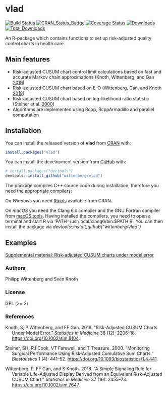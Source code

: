 
<!--  -->

<!-- README.md is generated from README.Rmd. Please edit that file -->

# vlad

[![Build
Status](https://travis-ci.org/wittenberg/vlad.svg)](https://travis-ci.org/wittenberg/vlad)
[![CRAN\_Status\_Badge](http://www.r-pkg.org/badges/version/vlad)](http://cran.r-project.org/package=vlad)
[![Coverage
Status](https://codecov.io/gh/wittenberg/vlad/graph/badge.svg)](https://codecov.io/github/wittenberg/vlad?branch=master)
[![Downloads](https://cranlogs.r-pkg.org/badges/vlad)](https://CRAN.R-project.org/package=vlad)
[![Total
Downloads](https://cranlogs.r-pkg.org/badges/grand-total/vlad?color=orange)](https://CRAN.R-project.org/package=vlad)

An R-package which contains functions to set up risk-adjusted quality
control charts in health care.

## Main features

  - Risk-adjusted CUSUM chart control limit calculations based on fast
    and accurate Markov chain approximations (Knoth, Wittenberg, and Gan
    [2019](#ref-Knoth.etal_2019))
  - Risk-adjusted CUSUM chart based on E-O (Wittenberg, Gan, and Knoth
    [2018](#ref-Wittenberg.etal_2018))
  - Risk-adjusted CUSUM chart based on log-likelihood ratio statistic
    (Steiner et al. [2000](#ref-Steiner.etal_2000))
  - Algorithms are implemented using Rcpp, RcppArmadillo and parallel
    computation

## Installation

You can install the released version of **vlad** from
[CRAN](https://cran.r-project.org/web/packages/vlad/index.html) with:

``` r
install.packages("vlad")
```

You can install the development version from
[GitHub](https://github.com/wittenberg/vlad) with:

``` r
# install.packages("devtools")
devtools::install_github("wittenberg/vlad")
```

The package compiles C++ source code during installation, therefore you
need the appropriate compilers:

On *Windows* you need
[Rtools](https://cran.r-project.org/bin/windows/Rtools/) available from
CRAN.

On *macOS* you need the Clang 6.x compiler and the GNU Fortran compiler
from [macOS tools](https://cran.r-project.org/bin/macosx/tools/). Having
installed the compilers, you need to open a terminal and start R via
‘PATH=/usr/local/clang6/bin:$PATH R’. You can then install the package
via *devtools::install\_github(“wittenberg/vlad”)*

## Examples

[Supplemental material: Risk-adjusted CUSUM charts under model
error](https://onlinelibrary.wiley.com/action/downloadSupplement?doi=10.1002%2Fsim.8104&file=SIM_8104-Supp-0001-Supplemental-material-SIM-18-0571.R)

<!-- Load libraries: -->

<!-- ```{r load libraries, message=FALSE} -->

<!-- library("vlad") -->

<!-- library("dplyr") -->

<!-- library("tidyr") -->

<!-- library("ggplot2") -->

<!-- ``` -->

<!-- Subset the dataset `cardiacsurgery` into Phase I (first two years) and Phase II (five years) and estimate a risk model based on `phaseI`. -->

<!-- ```{r estimate risk model} -->

<!-- data("cardiacsurgery", package = "spcadjust") -->

<!-- cardiacsurgery <- cardiacsurgery %>% rename(s = Parsonnet) %>% -->

<!--   mutate(y = ifelse(status == 1 & time <= 30, 1, 0), -->

<!--         phase = factor(ifelse(date < 2*365, "I", "II"))) -->

<!-- head(cardiacsurgery) -->

<!-- phaseI <- filter(cardiacsurgery, phase == "I") %>% select(s, y) -->

<!-- coeff <- round(coef(glm(y ~ s, data = phaseI, family = "binomial")), 3) -->

<!-- print(coeff) -->

<!-- ``` -->

<!-- ### Create VLADs for seven surgeons -->

<!-- By using the estimated risk model coefficients `coeff`, for each pair of Parsonnet score `s` and operation outcome values `y`, the difference between expected and observed outcome is calculated with the function `calceo()`. -->

<!-- Thereafter, differences are cummulated to create the VLAD. This is done for all seven surgeons of the `cardiacsurgery` dataset. Results are saved to the object `vlads7`. -->

<!-- ```{r vlads7} -->

<!-- vlads7 <- lapply(1:7, function(j){ -->

<!--   Si <- filter(cardiacsurgery, surgeon == j) -->

<!--   EO <- sapply(seq_along(Si$s), function(i) calceo(df = Si[i, c("s", "y")], coeff = coeff)) -->

<!--   select(Si, surgeon, phase) %>%  mutate(n = 1:length(EO), cEO = cumsum(EO)) -->

<!-- })  -->

<!-- ``` -->

<!-- Create Variable life-adjusted Displays for each surgeon from the object `vlads7`. -->

<!-- ```{r VLADS1-7, fig.align='center', fig.width=8, fig.height=10} -->

<!-- vlads7 %>%  -->

<!--   bind_rows() %>%   -->

<!--   gather(key = "Surgeon", value = value, c(-n, -surgeon, -phase)) %>% -->

<!--   ggplot(aes(x = n, y = value, colour = phase, group = Surgeon)) + -->

<!--     geom_hline(yintercept = 0, colour = "darkgreen", linetype = "dashed") + -->

<!--     geom_line(size = 1.1) + facet_wrap( ~ surgeon, ncol = 2, scales = "free") + -->

<!--     labs(x="Patient number n", y="CUSUM E-O") + theme_classic() + -->

<!--     scale_y_continuous(sec.axis = dup_axis(name = NULL, labels = NULL)) + -->

<!--     scale_x_continuous(sec.axis = dup_axis(name = NULL, labels = NULL)) -->

<!-- ``` -->

<!-- ### Create a VLAD for surgeon 2 -->

<!-- ```{r vladS2, fig.align='center'} -->

<!-- S2 <- filter(cardiacsurgery, surgeon == 2) %>% select(phase, s, y) -->

<!-- S2I <- subset(S2, c(phase == "I")) -->

<!-- S2II <- subset(S2, c(phase == "II")) -->

<!-- coeff <- coef(glm(y ~ s, data = S2I, family = "binomial")) -->

<!-- EO <- sapply(1:nrow(S2), function(i) calceo(df = S2[i, c("s", "y")], coeff = coeff)) -->

<!-- df1 <- select(S2, phase) %>% mutate(n = row_number(), cEO = cumsum(EO)) -->

<!-- df2 <- gather(df1, variable, value, c(-n, -phase)) -->

<!-- p1 <- ggplot(df2, aes(x = n, y = value, colour = phase)) + -->

<!--   geom_hline(yintercept = 0, linetype = "dashed") + geom_line() + geom_point() +  -->

<!--   labs(x = "Patient number", y = "CUSUM E-O") + theme_classic() + -->

<!--   scale_y_continuous(sec.axis = dup_axis(name = NULL, labels = NULL)) + -->

<!--   scale_x_continuous(sec.axis = dup_axis(name = NULL, labels = NULL)) -->

<!-- p1 -->

<!-- ``` -->

<!-- ### Compute thresholds of a risk-adjusted CUSUM chart for surgeon 2  -->

<!-- Upper and lower control limits of the risk-adjusted CUSUM chart based on log-likelihood ratio statistic can be computed with the function `racusum_arl_h_sim()`. The implemention uses parallel simulation and a multi-stage search procedure.   -->

<!-- ```{r} -->

<!-- # set a random number generator for parallel computations -->

<!-- RNGkind("L'Ecuyer-CMRG") -->

<!-- # number of simulation runs -->

<!-- m <- 10^4 -->

<!-- # assign cores -->

<!-- nc <- parallel::detectCores() -->

<!-- # verbose calculation  -->

<!-- UCL_sim <- racusum_crit_sim(L0 = 740, df = S2I[, c("s", "y")], coeff = coeff, m = m, RA = 2, nc = nc, verbose = TRUE) -->

<!-- # quite calculation -->

<!-- LCL_sim <- racusum_crit_sim(L0 = 740, df = S2I[, c("s", "y")], coeff = coeff, m = m, RA = 1/2, nc = nc, verbose = FALSE) -->

<!-- round(cbind(UCL_sim, LCL_sim), 3) -->

<!-- ``` -->

### Authors

Philipp Wittenberg and Sven Knoth

### License

GPL (\>= 2)

### References

<div id="refs" class="references hanging-indent">

<div id="ref-Knoth.etal_2019">

Knoth, S, P Wittenberg, and FF Gan. 2019. “Risk-Adjusted CUSUM Charts
Under Model Error.” *Statistics in Medicine* 38 (12): 2206–18.
<https://doi.org/10.1002/sim.8104>.

</div>

<div id="ref-Steiner.etal_2000">

Steiner, SH, RJ Cook, VT Farewell, and T Treasure. 2000. “Monitoring
Surgical Performance Using Risk-Adjusted Cumulative Sum Charts.”
*Biostatistics* 1 (4): 441–52.
<https://doi.org/10.1093/biostatistics/1.4.441>.

</div>

<div id="ref-Wittenberg.etal_2018">

Wittenberg, P, FF Gan, and S Knoth. 2018. “A Simple Signaling Rule for
Variable Life-Adjusted Display Derived from an Equivalent Risk-Adjusted
CUSUM Chart.” *Statistics in Medicine* 37 (16): 2455–73.
<https://doi.org/10.1002/sim.7647>.

</div>

</div>
